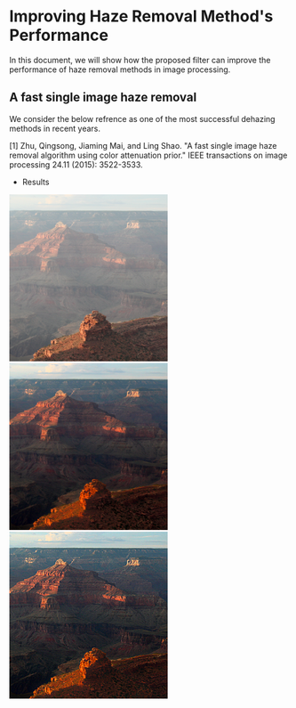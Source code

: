 # Improving Haze Removal Method's Performance
In this document, we will show how the proposed filter can improve the performance of haze removal methods in image processing. 
## A fast single image haze removal
We consider the below refrence as one of the most successful dehazing methods in recent years.

<a id="1">[1]</a>
Zhu, Qingsong, Jiaming Mai, and Ling Shao. "A fast single image haze removal algorithm using color attenuation prior." IEEE transactions on image processing 24.11 (2015): 3522-3533.
- Results

<img src="https://github.com/onionhub/TIP/blob/Drafts/Drafts/test1.png" width="285" height="300"><img src="https://github.com/onionhub/TIP/blob/Drafts/Drafts/fast.png" width="285" height="300"><img src="https://github.com/onionhub/TIP/blob/Drafts/Drafts/preprocessed.png" width="285" height="300">
